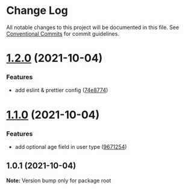 # Change Log

All notable changes to this project will be documented in this file.
See [Conventional Commits](https://conventionalcommits.org) for commit guidelines.

# [1.2.0](https://github.com/olafsulich/monorepo-lerna-yarn-workspaces-typescript/compare/v1.1.0...v1.2.0) (2021-10-04)


### Features

* add eslint & prettier config ([74e8774](https://github.com/olafsulich/monorepo-lerna-yarn-workspaces-typescript/commit/74e8774feef69824c5b766f4cea123be3b033fa4))





# [1.1.0](https://github.com/olafsulich/monorepo-lerna-yarn-workspaces-typescript/compare/v1.0.1...v1.1.0) (2021-10-04)


### Features

* add optional age field in user type ([9671254](https://github.com/olafsulich/monorepo-lerna-yarn-workspaces-typescript/commit/96712547ad16454274f4f668900b928fd8941384))





## 1.0.1 (2021-10-04)

**Note:** Version bump only for package root
